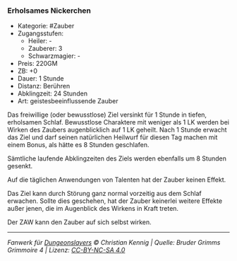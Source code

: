 ### Erholsames Nickerchen

- Kategorie: #Zauber
- Zugangsstufen:
  - Heiler: -
  - Zauberer: 3
  - Schwarzmagier: -
- Preis: 220GM
- ZB: +0
- Dauer: 1 Stunde
- Distanz: Berühren
- Abklingzeit: 24 Stunden
- Art: geistesbeeinflussende Zauber

Das freiwillige (oder bewusstlose) Ziel versinkt für 1 Stunde in tiefen, erholsamen Schlaf. Bewusstlose Charaktere mit weniger als 1 LK werden bei Wirken des Zaubers augenblicklich auf 1 LK geheilt. Nach 1 Stunde erwacht das Ziel und darf seinen natürlichen Heilwurf für diesen Tag machen mit einem Bonus, als hätte es 8 Stunden geschlafen.

Sämtliche laufende Abklingzeiten des Ziels werden ebenfalls um 8 Stunden gesenkt.

Auf die täglichen Anwendungen von Talenten hat der Zauber keinen Effekt.

Das Ziel kann durch Störung ganz normal vorzeitig aus dem Schlaf erwachen. Sollte dies geschehen, hat der Zauber keinerlei weitere Effekte außer jenen, die im Augenblick des Wirkens in Kraft treten.

Der ZAW kann den Zauber auf sich selbst wirken.

---

_Fanwerk für [Dungeonslayers](https://www.dungeonslayers.net/) © Christian Kennig | Quelle: Bruder Grimms Grimmoire 4 | Lizenz: [CC-BY-NC-SA 4.0](https://creativecommons.org/licenses/by-nc-sa/4.0/deed.de)_
